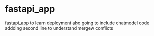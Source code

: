 # fastapi_app
fastapi_app to learn deployment
also going to include chatmodel code
addding second line to understand mergew conflicts

